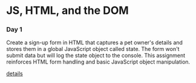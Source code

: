 # JS, HTML, and the DOM

### Day 1

Create a sign-up form in HTML that captures a pet owner's details and stores them in a global JavaScript object called state. The form won't submit data but will log the state object to the console. This assignment reinforces HTML form handling and basic JavaScript object manipulation.

[ details ](./day-1.md)
